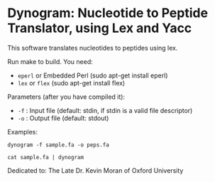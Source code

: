 # Dynogram: Nucleotide to Peptide Translator, using Lex and Yacc

This software translates nucleotides to peptides using lex. 

Run make to build. You need:

* `eperl` or Embedded Perl (sudo apt-get install eperl)
* `lex` or `flex` (sudo apt-get install flex)

Parameters (after you have compiled it):

* `-f` : Input file (default: stdin, if stdin is a valid file descriptor)
* `-o` : Output file  (default: stdout)


Examples:

```
dynogram -f sample.fa -o peps.fa
```

```
cat sample.fa | dynogram
```

Dedicated to: The Late Dr. Kevin Moran of Oxford University
